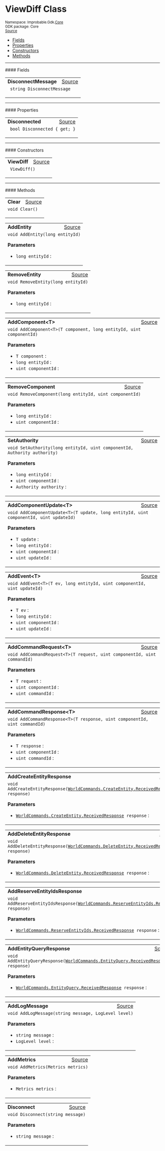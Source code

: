 
# ViewDiff Class
<sup>
Namespace: Improbable.Gdk.<a href="{{urlRoot}}/api/core-index">Core</a><br/>
GDK package: Core<br/>
<a href="https://www.github.com/spatialos/gdk-for-unity/blob/develop/workers/unity/Packages/com.improbable.gdk.core/Worker/ViewDiff.cs/#L8">Source</a>
<style>
a code {
                    padding: 0em 0.25em!important;
}
code {
                    background-color: #ffffff!important;
}
</style>
</sup>
<nav id="pageToc" class="page-toc"><ul><li><a href="#fields">Fields</a>
<li><a href="#properties">Properties</a>
<li><a href="#constructors">Constructors</a>
<li><a href="#methods">Methods</a>
</ul></nav>








</p>
<hr style="width:100%; border-top-color:#d8d8d8" />
#### Fields


</p>




<table width="100%">
    <tr>
        <td style="border-right:none"><b>DisconnectMessage</b></td>
        <td style="border-left:none; text-align:right"><a href="https://www.github.com/spatialos/gdk-for-unity/blob/develop/workers/unity/Packages/com.improbable.gdk.core/Worker/ViewDiff.cs/#L12">Source</a></td>
    </tr>
    <tr>
        <td colspan="2">
<code> string DisconnectMessage</code></p>


</td>
    </tr>
</table>





</p>
<hr style="width:100%; border-top-color:#d8d8d8" />
#### Properties


</p>




<table width="100%">
    <tr>
        <td style="border-right:none"><b>Disconnected</b></td>
        <td style="border-left:none; text-align:right"><a href="https://www.github.com/spatialos/gdk-for-unity/blob/develop/workers/unity/Packages/com.improbable.gdk.core/Worker/ViewDiff.cs/#L10">Source</a></td>
    </tr>
    <tr>
        <td colspan="2">
<code> bool Disconnected { get; }</code></p>



</td>
    </tr>
</table>





</p>
<hr style="width:100%; border-top-color:#d8d8d8" />
#### Constructors


</p>




<table width="100%">
    <tr>
        <td style="border-right:none"><b>ViewDiff</b></td>
        <td style="border-left:none; text-align:right"><a href="https://www.github.com/spatialos/gdk-for-unity/blob/develop/workers/unity/Packages/com.improbable.gdk.core/Worker/ViewDiff.cs/#L38">Source</a></td>
    </tr>
    <tr>
        <td colspan="2">
<code> ViewDiff()</code></p>






</td>
    </tr>
</table>




</p>
<hr style="width:100%; border-top-color:#d8d8d8" />
#### Methods


</p>




<table width="100%">
    <tr>
        <td style="border-right:none"><b>Clear</b></td>
        <td style="border-left:none; text-align:right"><a href="https://www.github.com/spatialos/gdk-for-unity/blob/develop/workers/unity/Packages/com.improbable.gdk.core/Worker/ViewDiff.cs/#L83">Source</a></td>
    </tr>
    <tr>
        <td colspan="2">
<code>void Clear()</code></p>






</td>
    </tr>
</table>


<table width="100%">
    <tr>
        <td style="border-right:none"><b>AddEntity</b></td>
        <td style="border-left:none; text-align:right"><a href="https://www.github.com/spatialos/gdk-for-unity/blob/develop/workers/unity/Packages/com.improbable.gdk.core/Worker/ViewDiff.cs/#L101">Source</a></td>
    </tr>
    <tr>
        <td colspan="2">
<code>void AddEntity(long entityId)</code></p>



</p>

<b>Parameters</b>

<ul>
<li><code>long entityId</code> : </li>
</ul>





</td>
    </tr>
</table>


<table width="100%">
    <tr>
        <td style="border-right:none"><b>RemoveEntity</b></td>
        <td style="border-left:none; text-align:right"><a href="https://www.github.com/spatialos/gdk-for-unity/blob/develop/workers/unity/Packages/com.improbable.gdk.core/Worker/ViewDiff.cs/#L109">Source</a></td>
    </tr>
    <tr>
        <td colspan="2">
<code>void RemoveEntity(long entityId)</code></p>



</p>

<b>Parameters</b>

<ul>
<li><code>long entityId</code> : </li>
</ul>





</td>
    </tr>
</table>


<table width="100%">
    <tr>
        <td style="border-right:none"><b>AddComponent&lt;T&gt;</b></td>
        <td style="border-left:none; text-align:right"><a href="https://www.github.com/spatialos/gdk-for-unity/blob/develop/workers/unity/Packages/com.improbable.gdk.core/Worker/ViewDiff.cs/#L117">Source</a></td>
    </tr>
    <tr>
        <td colspan="2">
<code>void AddComponent&lt;T&gt;(T component, long entityId, uint componentId)</code></p>



</p>

<b>Parameters</b>

<ul>
<li><code>T component</code> : </li>
<li><code>long entityId</code> : </li>
<li><code>uint componentId</code> : </li>
</ul>





</td>
    </tr>
</table>


<table width="100%">
    <tr>
        <td style="border-right:none"><b>RemoveComponent</b></td>
        <td style="border-left:none; text-align:right"><a href="https://www.github.com/spatialos/gdk-for-unity/blob/develop/workers/unity/Packages/com.improbable.gdk.core/Worker/ViewDiff.cs/#L129">Source</a></td>
    </tr>
    <tr>
        <td colspan="2">
<code>void RemoveComponent(long entityId, uint componentId)</code></p>



</p>

<b>Parameters</b>

<ul>
<li><code>long entityId</code> : </li>
<li><code>uint componentId</code> : </li>
</ul>





</td>
    </tr>
</table>


<table width="100%">
    <tr>
        <td style="border-right:none"><b>SetAuthority</b></td>
        <td style="border-left:none; text-align:right"><a href="https://www.github.com/spatialos/gdk-for-unity/blob/develop/workers/unity/Packages/com.improbable.gdk.core/Worker/ViewDiff.cs/#L141">Source</a></td>
    </tr>
    <tr>
        <td colspan="2">
<code>void SetAuthority(long entityId, uint componentId, Authority authority)</code></p>



</p>

<b>Parameters</b>

<ul>
<li><code>long entityId</code> : </li>
<li><code>uint componentId</code> : </li>
<li><code>Authority authority</code> : </li>
</ul>





</td>
    </tr>
</table>


<table width="100%">
    <tr>
        <td style="border-right:none"><b>AddComponentUpdate&lt;T&gt;</b></td>
        <td style="border-left:none; text-align:right"><a href="https://www.github.com/spatialos/gdk-for-unity/blob/develop/workers/unity/Packages/com.improbable.gdk.core/Worker/ViewDiff.cs/#L166">Source</a></td>
    </tr>
    <tr>
        <td colspan="2">
<code>void AddComponentUpdate&lt;T&gt;(T update, long entityId, uint componentId, uint updateId)</code></p>



</p>

<b>Parameters</b>

<ul>
<li><code>T update</code> : </li>
<li><code>long entityId</code> : </li>
<li><code>uint componentId</code> : </li>
<li><code>uint updateId</code> : </li>
</ul>





</td>
    </tr>
</table>


<table width="100%">
    <tr>
        <td style="border-right:none"><b>AddEvent&lt;T&gt;</b></td>
        <td style="border-left:none; text-align:right"><a href="https://www.github.com/spatialos/gdk-for-unity/blob/develop/workers/unity/Packages/com.improbable.gdk.core/Worker/ViewDiff.cs/#L180">Source</a></td>
    </tr>
    <tr>
        <td colspan="2">
<code>void AddEvent&lt;T&gt;(T ev, long entityId, uint componentId, uint updateId)</code></p>



</p>

<b>Parameters</b>

<ul>
<li><code>T ev</code> : </li>
<li><code>long entityId</code> : </li>
<li><code>uint componentId</code> : </li>
<li><code>uint updateId</code> : </li>
</ul>





</td>
    </tr>
</table>


<table width="100%">
    <tr>
        <td style="border-right:none"><b>AddCommandRequest&lt;T&gt;</b></td>
        <td style="border-left:none; text-align:right"><a href="https://www.github.com/spatialos/gdk-for-unity/blob/develop/workers/unity/Packages/com.improbable.gdk.core/Worker/ViewDiff.cs/#L193">Source</a></td>
    </tr>
    <tr>
        <td colspan="2">
<code>void AddCommandRequest&lt;T&gt;(T request, uint componentId, uint commandId)</code></p>



</p>

<b>Parameters</b>

<ul>
<li><code>T request</code> : </li>
<li><code>uint componentId</code> : </li>
<li><code>uint commandId</code> : </li>
</ul>





</td>
    </tr>
</table>


<table width="100%">
    <tr>
        <td style="border-right:none"><b>AddCommandResponse&lt;T&gt;</b></td>
        <td style="border-left:none; text-align:right"><a href="https://www.github.com/spatialos/gdk-for-unity/blob/develop/workers/unity/Packages/com.improbable.gdk.core/Worker/ViewDiff.cs/#L208">Source</a></td>
    </tr>
    <tr>
        <td colspan="2">
<code>void AddCommandResponse&lt;T&gt;(T response, uint componentId, uint commandId)</code></p>



</p>

<b>Parameters</b>

<ul>
<li><code>T response</code> : </li>
<li><code>uint componentId</code> : </li>
<li><code>uint commandId</code> : </li>
</ul>





</td>
    </tr>
</table>


<table width="100%">
    <tr>
        <td style="border-right:none"><b>AddCreateEntityResponse</b></td>
        <td style="border-left:none; text-align:right"><a href="https://www.github.com/spatialos/gdk-for-unity/blob/develop/workers/unity/Packages/com.improbable.gdk.core/Worker/ViewDiff.cs/#L224">Source</a></td>
    </tr>
    <tr>
        <td colspan="2">
<code>void AddCreateEntityResponse(<a href="{{urlRoot}}/api/core/commands/world-commands/create-entity/received-response">WorldCommands.CreateEntity.ReceivedResponse</a> response)</code></p>



</p>

<b>Parameters</b>

<ul>
<li><code><a href="{{urlRoot}}/api/core/commands/world-commands/create-entity/received-response">WorldCommands.CreateEntity.ReceivedResponse</a> response</code> : </li>
</ul>





</td>
    </tr>
</table>


<table width="100%">
    <tr>
        <td style="border-right:none"><b>AddDeleteEntityResponse</b></td>
        <td style="border-left:none; text-align:right"><a href="https://www.github.com/spatialos/gdk-for-unity/blob/develop/workers/unity/Packages/com.improbable.gdk.core/Worker/ViewDiff.cs/#L229">Source</a></td>
    </tr>
    <tr>
        <td colspan="2">
<code>void AddDeleteEntityResponse(<a href="{{urlRoot}}/api/core/commands/world-commands/delete-entity/received-response">WorldCommands.DeleteEntity.ReceivedResponse</a> response)</code></p>



</p>

<b>Parameters</b>

<ul>
<li><code><a href="{{urlRoot}}/api/core/commands/world-commands/delete-entity/received-response">WorldCommands.DeleteEntity.ReceivedResponse</a> response</code> : </li>
</ul>





</td>
    </tr>
</table>


<table width="100%">
    <tr>
        <td style="border-right:none"><b>AddReserveEntityIdsResponse</b></td>
        <td style="border-left:none; text-align:right"><a href="https://www.github.com/spatialos/gdk-for-unity/blob/develop/workers/unity/Packages/com.improbable.gdk.core/Worker/ViewDiff.cs/#L234">Source</a></td>
    </tr>
    <tr>
        <td colspan="2">
<code>void AddReserveEntityIdsResponse(<a href="{{urlRoot}}/api/core/commands/world-commands/reserve-entity-ids/received-response">WorldCommands.ReserveEntityIds.ReceivedResponse</a> response)</code></p>



</p>

<b>Parameters</b>

<ul>
<li><code><a href="{{urlRoot}}/api/core/commands/world-commands/reserve-entity-ids/received-response">WorldCommands.ReserveEntityIds.ReceivedResponse</a> response</code> : </li>
</ul>





</td>
    </tr>
</table>


<table width="100%">
    <tr>
        <td style="border-right:none"><b>AddEntityQueryResponse</b></td>
        <td style="border-left:none; text-align:right"><a href="https://www.github.com/spatialos/gdk-for-unity/blob/develop/workers/unity/Packages/com.improbable.gdk.core/Worker/ViewDiff.cs/#L239">Source</a></td>
    </tr>
    <tr>
        <td colspan="2">
<code>void AddEntityQueryResponse(<a href="{{urlRoot}}/api/core/commands/world-commands/entity-query/received-response">WorldCommands.EntityQuery.ReceivedResponse</a> response)</code></p>



</p>

<b>Parameters</b>

<ul>
<li><code><a href="{{urlRoot}}/api/core/commands/world-commands/entity-query/received-response">WorldCommands.EntityQuery.ReceivedResponse</a> response</code> : </li>
</ul>





</td>
    </tr>
</table>


<table width="100%">
    <tr>
        <td style="border-right:none"><b>AddLogMessage</b></td>
        <td style="border-left:none; text-align:right"><a href="https://www.github.com/spatialos/gdk-for-unity/blob/develop/workers/unity/Packages/com.improbable.gdk.core/Worker/ViewDiff.cs/#L244">Source</a></td>
    </tr>
    <tr>
        <td colspan="2">
<code>void AddLogMessage(string message, LogLevel level)</code></p>



</p>

<b>Parameters</b>

<ul>
<li><code>string message</code> : </li>
<li><code>LogLevel level</code> : </li>
</ul>





</td>
    </tr>
</table>


<table width="100%">
    <tr>
        <td style="border-right:none"><b>AddMetrics</b></td>
        <td style="border-left:none; text-align:right"><a href="https://www.github.com/spatialos/gdk-for-unity/blob/develop/workers/unity/Packages/com.improbable.gdk.core/Worker/ViewDiff.cs/#L249">Source</a></td>
    </tr>
    <tr>
        <td colspan="2">
<code>void AddMetrics(Metrics metrics)</code></p>



</p>

<b>Parameters</b>

<ul>
<li><code>Metrics metrics</code> : </li>
</ul>





</td>
    </tr>
</table>


<table width="100%">
    <tr>
        <td style="border-right:none"><b>Disconnect</b></td>
        <td style="border-left:none; text-align:right"><a href="https://www.github.com/spatialos/gdk-for-unity/blob/develop/workers/unity/Packages/com.improbable.gdk.core/Worker/ViewDiff.cs/#L261">Source</a></td>
    </tr>
    <tr>
        <td colspan="2">
<code>void Disconnect(string message)</code></p>



</p>

<b>Parameters</b>

<ul>
<li><code>string message</code> : </li>
</ul>





</td>
    </tr>
</table>





